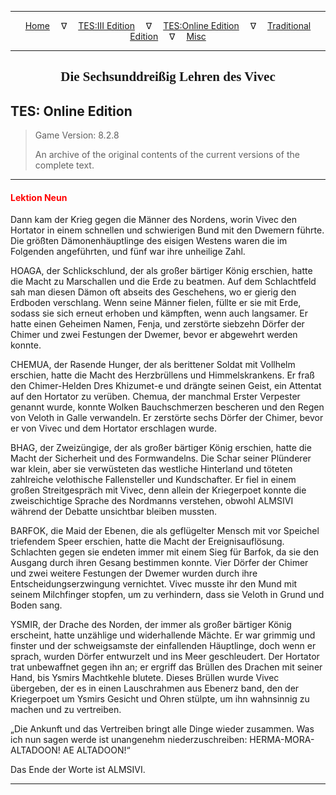 
---

<!-- Jekyll Page Links -->

<center>
<a href="../../../../index.html">Home</a>
&emsp;&nabla;&emsp;
<a href="../../../index-tes3.html">TES:III Edition</a>
&emsp;&nabla;&emsp;
<a href="../../../index-teso.html">TES:Online Edition</a>
&emsp;&nabla;&emsp;
<a href="../../../index-traditional.html">Traditional Edition</a>
&emsp;&nabla;&emsp;
<a href="../../../index-misc.html">Misc</a>
</center>

<!-- Markdown Body Below: -->

---

<center>
<h2><span style="font-family:Georgia">Die Sechsunddreißig Lehren des Vivec</span></h2>
</center>

## TES: Online Edition

> Game Version: 8.2.8
>
> An archive of the original contents of the current versions of the complete text.

---

#### <span style="color:red">Lektion Neun</span>

Dann kam der Krieg gegen die Männer des Nordens, worin Vivec den Hortator in einem schnellen und schwierigen Bund mit den Dwemern führte. Die größten Dämonenhäuptlinge des eisigen Westens waren die im Folgenden angeführten, und fünf war ihre unheilige Zahl.

HOAGA, der Schlickschlund, der als großer bärtiger König erschien, hatte die Macht zu Marschallen und die Erde zu beatmen. Auf dem Schlachtfeld sah man diesen Dämon oft abseits des Geschehens, wo er gierig den Erdboden verschlang. Wenn seine Männer fielen, füllte er sie mit Erde, sodass sie sich erneut erhoben und kämpften, wenn auch langsamer. Er hatte einen Geheimen Namen, Fenja, und zerstörte siebzehn Dörfer der Chimer und zwei Festungen der Dwemer, bevor er abgewehrt werden konnte.

CHEMUA, der Rasende Hunger, der als berittener Soldat mit Vollhelm erschien, hatte die Macht des Herzbrüllens und Himmelskrankens. Er fraß den Chimer-Helden Dres Khizumet-e und drängte seinen Geist, ein Attentat auf den Hortator zu verüben. Chemua, der manchmal Erster Verpester genannt wurde, konnte Wolken Bauchschmerzen bescheren und den Regen von Veloth in Galle verwandeln. Er zerstörte sechs Dörfer der Chimer, bevor er von Vivec und dem Hortator erschlagen wurde.

BHAG, der Zweizüngige, der als großer bärtiger König erschien, hatte die Macht der Sicherheit und des Formwandelns. Die Schar seiner Plünderer war klein, aber sie verwüsteten das westliche Hinterland und töteten zahlreiche velothische Fallensteller und Kundschafter. Er fiel in einem großen Streitgespräch mit Vivec, denn allein der Kriegerpoet konnte die zweischichtige Sprache des Nordmanns verstehen, obwohl ALMSIVI während der Debatte unsichtbar bleiben mussten.

BARFOK, die Maid der Ebenen, die als geflügelter Mensch mit vor Speichel triefendem Speer erschien, hatte die Macht der Ereignisauflösung. Schlachten gegen sie endeten immer mit einem Sieg für Barfok, da sie den Ausgang durch ihren Gesang bestimmen konnte. Vier Dörfer der Chimer und zwei weitere Festungen der Dwemer wurden durch ihre Entscheidungserzwingung vernichtet. Vivec musste ihr den Mund mit seinem Milchfinger stopfen, um zu verhindern, dass sie Veloth in Grund und Boden sang.

YSMIR, der Drache des Norden, der immer als großer bärtiger König erscheint, hatte unzählige und widerhallende Mächte. Er war grimmig und finster und der schweigsamste der einfallenden Häuptlinge, doch wenn er sprach, wurden Dörfer entwurzelt und ins Meer geschleudert. Der Hortator trat unbewaffnet gegen ihn an; er ergriff das Brüllen des Drachen mit seiner Hand, bis Ysmirs Machtkehle blutete. Dieses Brüllen wurde Vivec übergeben, der es in einen Lauschrahmen aus Ebenerz band, den der Kriegerpoet um Ysmirs Gesicht und Ohren stülpte, um ihn wahnsinnig zu machen und zu vertreiben.

„Die Ankunft und das Vertreiben bringt alle Dinge wieder zusammen. Was ich nun sagen werde ist unangenehm niederzuschreiben: HERMA-MORA-ALTADOON! AE ALTADOON!“

Das Ende der Worte ist ALMSIVI.

---
